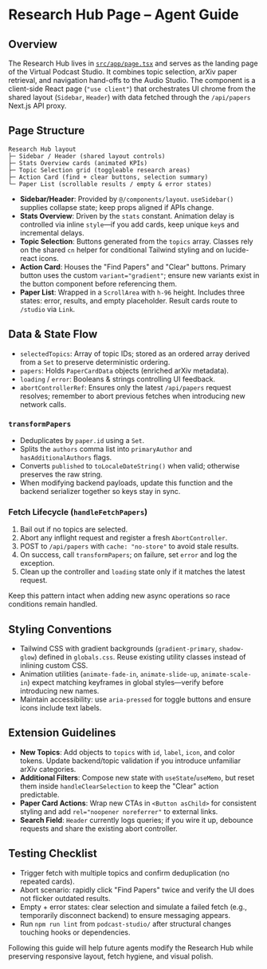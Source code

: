 # Research Hub Page – Agent Guide

## Overview

The Research Hub lives in [`src/app/page.tsx`](./page.tsx) and serves as the landing page of the Virtual Podcast Studio. It combines topic selection, arXiv paper retrieval, and navigation hand-offs to the Audio Studio. The component is a client-side React page (`"use client"`) that orchestrates UI chrome from the shared layout (`Sidebar`, `Header`) with data fetched through the `/api/papers` Next.js API proxy.

## Page Structure

```
Research Hub layout
├─ Sidebar / Header (shared layout controls)
├─ Stats Overview cards (animated KPIs)
├─ Topic Selection grid (toggleable research areas)
├─ Action Card (find + clear buttons, selection summary)
└─ Paper List (scrollable results / empty & error states)
```

- **Sidebar/Header**: Provided by `@/components/layout`. `useSidebar()` supplies collapse state; keep props aligned if APIs change.
- **Stats Overview**: Driven by the `stats` constant. Animation delay is controlled via inline `style`—if you add cards, keep unique `key`s and incremental delays.
- **Topic Selection**: Buttons generated from the `topics` array. Classes rely on the shared `cn` helper for conditional Tailwind styling and on lucide-react icons.
- **Action Card**: Houses the "Find Papers" and "Clear" buttons. Primary button uses the custom `variant="gradient"`; ensure new variants exist in the button component before referencing them.
- **Paper List**: Wrapped in a `ScrollArea` with `h-96` height. Includes three states: error, results, and empty placeholder. Result cards route to `/studio` via `Link`.

## Data & State Flow

- `selectedTopics`: Array of topic IDs; stored as an ordered array derived from a `Set` to preserve deterministic ordering.
- `papers`: Holds `PaperCardData` objects (enriched arXiv metadata).
- `loading` / `error`: Booleans & strings controlling UI feedback.
- `abortControllerRef`: Ensures only the latest `/api/papers` request resolves; remember to abort previous fetches when introducing new network calls.

### `transformPapers`

- Deduplicates by `paper.id` using a `Set`.
- Splits the `authors` comma list into `primaryAuthor` and `hasAdditionalAuthors` flags.
- Converts `published` to `toLocaleDateString()` when valid; otherwise preserves the raw string.
- When modifying backend payloads, update this function and the backend serializer together so keys stay in sync.

### Fetch Lifecycle (`handleFetchPapers`)

1. Bail out if no topics are selected.
2. Abort any inflight request and register a fresh `AbortController`.
3. POST to `/api/papers` with `cache: "no-store"` to avoid stale results.
4. On success, call `transformPapers`; on failure, set `error` and log the exception.
5. Clean up the controller and `loading` state only if it matches the latest request.

Keep this pattern intact when adding new async operations so race conditions remain handled.

## Styling Conventions

- Tailwind CSS with gradient backgrounds (`gradient-primary`, `shadow-glow`) defined in `globals.css`. Reuse existing utility classes instead of inlining custom CSS.
- Animation utilities (`animate-fade-in`, `animate-slide-up`, `animate-scale-in`) expect matching keyframes in global styles—verify before introducing new names.
- Maintain accessibility: use `aria-pressed` for toggle buttons and ensure icons include text labels.

## Extension Guidelines

- **New Topics**: Add objects to `topics` with `id`, `label`, `icon`, and color tokens. Update backend/topic validation if you introduce unfamiliar arXiv categories.
- **Additional Filters**: Compose new state with `useState`/`useMemo`, but reset them inside `handleClearSelection` to keep the "Clear" action predictable.
- **Paper Card Actions**: Wrap new CTAs in `<Button asChild>` for consistent styling and add `rel="noopener noreferrer"` to external links.
- **Search Field**: `Header` currently logs queries; if you wire it up, debounce requests and share the existing abort controller.

## Testing Checklist

- Trigger fetch with multiple topics and confirm deduplication (no repeated cards).
- Abort scenario: rapidly click "Find Papers" twice and verify the UI does not flicker outdated results.
- Empty + error states: clear selection and simulate a failed fetch (e.g., temporarily disconnect backend) to ensure messaging appears.
- Run `npm run lint` from `podcast-studio/` after structural changes touching hooks or dependencies.

Following this guide will help future agents modify the Research Hub while preserving responsive layout, fetch hygiene, and visual polish.
